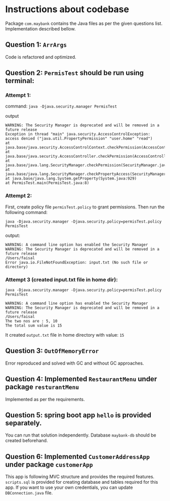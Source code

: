 # Instructions about codebase

Package `com.maybank` contains the Java files as per the given questions list. Implementation described bellow. 

## Question 1: `ArrArgs` 
Code is refactored and optimized.

## Question 2: `PermisTest` should be run using terminal:
### Attempt 1:
command: `java -Djava.security.manager PermisTest`

output

``` WARNING: A command line option has enabled the Security Manager
WARNING: The Security Manager is deprecated and will be removed in a future release
Exception in thread "main" java.security.AccessControlException: access denied ("java.util.PropertyPermission" "user.home" "read")
at java.base/java.security.AccessControlContext.checkPermission(AccessControlContext.java:485)
at java.base/java.security.AccessController.checkPermission(AccessController.java:1068)
at java.base/java.lang.SecurityManager.checkPermission(SecurityManager.java:416)
at java.base/java.lang.SecurityManager.checkPropertyAccess(SecurityManager.java:1160)
at java.base/java.lang.System.getProperty(System.java:929)
at PermisTest.main(PermisTest.java:8)
```

### Attempt 2:

First, create policy file `permisTest.policy` to grant permissions. Then run the following command:

`java -Djava.security.manager -Djava.security.policy=permisTest.policy PermisTest`

output: 

```
WARNING: A command line option has enabled the Security Manager
WARNING: The Security Manager is deprecated and will be removed in a future release
/Users/faisal
Error java.io.FileNotFoundException: input.txt (No such file or directory)
```

### Attempt 3 (created input.txt file in home dir):

`java -Djava.security.manager -Djava.security.policy=permisTest.policy PermisTest`

```
WARNING: A command line option has enabled the Security Manager
WARNING: The Security Manager is deprecated and will be removed in a future release
/Users/faisal
The two nos are : 5, 10
The total sum value is 15
```

It created `output.txt` file in home directory with value: `15`

## Question 3: `OutOfMemoryError`

Error reproduced and solved with GC and without GC approaches.

## Question 4: Implemented `RestaurantMenu` under package `resturantMenu`

Implemented as per the requirements.

## Question 5: spring boot app `hello` is provided separately. 

You can run that solution independently. Database `maybank-db` should be created beforehand.

## Question 6: Implemented `CustomerAddressApp` under package `customerApp`

This app is following MVC structure and provides the required features. 
`scripts.sql` is provided for creating database and tables required for this app. 
If you want to use your own credentials, you can update `DBConnection.java` file.

